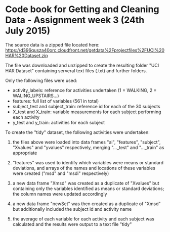 Code book for Getting and Cleaning Data - Assignment week 3 (24th July 2015)
===========================================================

The source data is a zipped file located here: https://d396qusza40orc.cloudfront.net/getdata%2Fprojectfiles%2FUCI%20HAR%20Dataset.zip

The file was downloaded and unzipped to create the resulting folder "UCI HAR Dataset" containing serveral text files (.txt) and further folders.

Only the following files were used:
- activity_labels: reference for activities undertaken (1 = WALKING, 2 = WALING_UPSTAIRS...)
- features: full list of variables (561 in total)
- subject_test and subject_train: reference id for each of the 30 subjects
- X_test and X_train: variable measurements for each subject performing each activity
- y_test and y_train: activities for each subject

To create the "tidy" dataset, the following activities were undertaken:

1. the files above were loaded into data frames "al", "features", "subject", "Xvalues" and "yvalues" respectively, merging "..._test" and "..._train" as appropriate

2. "features" was used to identify which variables were means or standard deviations, and arrays of the names and locations of these variables were created ("msd" and "msdi" respectively)

3. a new data frame "Xmsd" was created as a duplicate of "Xvalues" but containing only the variables identified as means or standard deviations; the column names were updated accordingly

4. a new data frame "newSet" was then created as a duplicate of "Xmsd" but additionally included the subject id and activity name

5. the average of each variable for each activity and each subject was calculated and the results were output to a text file "tidy"